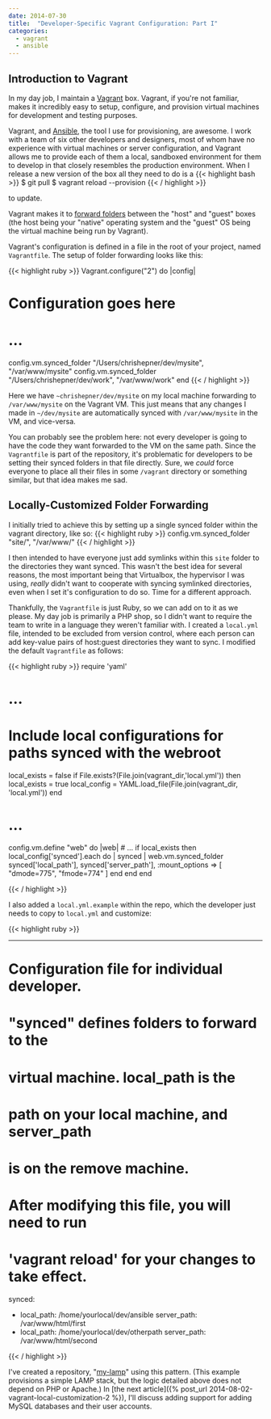 ```yaml
---
date: 2014-07-30
title:  "Developer-Specific Vagrant Configuration: Part I"
categories:
  - vagrant
  - ansible
---
```


## Introduction to Vagrant

In my day job, I maintain a [Vagrant](https://www.vagrantup.com) box. Vagrant, if you're not familiar, makes
it incredibly easy to setup, configure, and provision virtual machines for development and testing purposes.

Vagrant, and [Ansible](http://www.ansible.com/), the tool I use for provisioning, are awesome. I work with a team of six
other developers and designers, most of whom have no experience with virtual machines or server configuration, and
Vagrant allows me to provide each of them a local, sandboxed environment for them to develop in that closely resembles the
production environment. When I release a new version of the box all they need to do is a
{{< highlight bash >}}
$ git pull
$ vagrant reload --provision
{{< / highlight >}}

to update.

Vagrant makes it to [forward folders](https://docs.vagrantup.com/v2/synced-folders/basic_usage.html)
between the "host" and "guest" boxes
(the host being your "native" operating system and the "guest" OS being the virtual machine being run by Vagrant).

Vagrant's configuration is defined in a file in the root of your project, named `Vagrantfile`. The setup of folder
forwarding looks like this:

{{< highlight ruby >}}
Vagrant.configure("2") do |config|
  # Configuration goes here
  # ...

  config.vm.synced_folder "/Users/chrishepner/dev/mysite", "/var/www/mysite"
  config.vm.synced_folder "/Users/chrishepner/dev/work", "/var/www/work"
end
{{< / highlight >}}

Here we have `~chrishepner/dev/mysite` on my local machine forwarding to `/var/www/mysite` on the Vagrant VM. This just
means that any changes I made in `~/dev/mysite` are automatically synced with `/var/www/mysite` in the VM, and
vice-versa.

You can probably see the problem here: not every developer is going to have the code they want forwarded to the VM
on the same path. Since the `Vagrantfile` is part of the repository, it's problematic for developers to be
setting their synced folders in that file directly. Sure, we *could* force everyone to place
all their files in some `/vagrant` directory or something similar, but that idea makes me sad.

## Locally-Customized Folder Forwarding

I initially tried to achieve this by setting up a single synced folder within the vagrant directory, like so:
{{< highlight ruby >}}
    config.vm.synced_folder "site/", "/var/www/"
{{< / highlight >}}

I then intended to have everyone just add symlinks within this `site` folder to the directories they want synced.
This wasn't the best idea for several reasons, the most important being that Virtualbox, the hypervisor I was using,
*really* didn't want to cooperate with syncing symlinked directories, even when I set it's configuration to do so.
Time for a different approach.

Thankfully, the `Vagrantfile` is just Ruby, so we can add on to it as we please. My day job is primarily a PHP shop,
so I didn't want to require the team to write in a language they weren't familiar with. I created a `local.yml` file,
intended to be excluded from version control, where each person can add key-value pairs of host:guest directories they
want to sync. I modified the default `Vagrantfile` as follows:

{{< highlight ruby >}}
require 'yaml'


# ...

# Include local configurations for paths synced with the webroot
local_exists = false
if File.exists?(File.join(vagrant_dir,'local.yml')) then
    local_exists = true
    local_config = YAML.load_file(File.join(vagrant_dir, 'local.yml'))
end

# ...

config.vm.define "web" do |web|
    # ...
    if local_exists then
          local_config['synced'].each do | synced |
            web.vm.synced_folder synced['local_path'], synced['server_path'], :mount_options => [ "dmode=775", "fmode=774" ]
          end
    end
end

{{< / highlight >}}

I also added a `local.yml.example` within the repo, which the developer just needs to copy to
`local.yml` and customize:

{{< highlight ruby >}}

---
#
# Configuration file for individual developer.
#


# "synced" defines folders to forward to the
#  virtual machine. local_path is the
#  path on your local machine, and server_path
#  is on the remove machine.
#
# After modifying this file, you will need to run
# 'vagrant reload' for your changes to take effect.
synced:
  - local_path: /home/yourlocal/dev/ansible
      server_path: /var/www/html/first
  - local_path: /home/yourlocal/dev/otherpath
      server_path: /var/www/html/second


{{< / highlight >}}

I've created a repository, "[my-lamp](https://github.com/chrishepner/my-lamp)" using this pattern. (This
example provisions a simple LAMP stack, but the logic detailed above does not depend on PHP or Apache.) In [the next
article]({% post_url 2014-08-02-vagrant-local-customization-2 %}), I'll discuss adding support for adding MySQL databases and their user accounts.